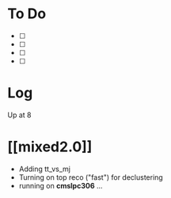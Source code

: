 
# To Do
- [ ] 
- [ ] 
- [ ] 
- [ ] 


# Log

Up at 8

# [[mixed2.0]]
- Adding tt_vs_mj
- Turning on top reco ("fast") for declustering 
- running on **cmslpc306** ...